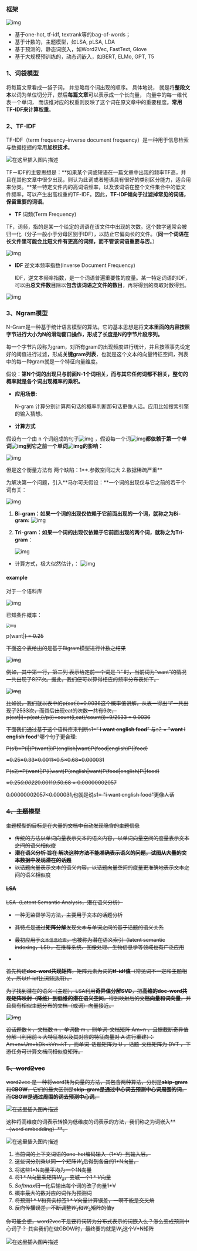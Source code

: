 ### 框架

![img](https://img-blog.csdnimg.cn/502305e869154d31802510257224cec8.png?x-oss-process=image/watermark,type_d3F5LXplbmhlaQ,shadow_50,text_Q1NETiBA5oSP5b-15Zue5aSN,size_20,color_FFFFFF,t_70,g_se,x_16)

- 基于one-hot, tf-idf, textrank等的bag-of-words；
-  基于计数的，主题模型，如LSA, pLSA, LDA
-  基于预测的，静态词嵌入，如Word2Vec, FastText, Glove
-  基于大规模预训练的，动态词嵌入，如BERT, ELMo, GPT, T5


### 1、词袋模型

将每篇文章看成一袋子词， 并忽略每个词出现的顺序。 具体地说， 就是将**整段文本**以词为单位切分开，然后**每篇文章**可以表示成一个长向量， 向量中的每一维代表一个单词， 而该维对应的权重则反映了这个词在原文章中的重要程度。**常用TF-IDF来计算权重**。



### 2、TF-IDF

TF-IDF（term frequency–inverse document frequency）是一种用于信息检索与数据挖掘的常用**加权技术**。

![在这里插入图片描述](https://img-blog.csdnimg.cn/20200430230735521.png?x-oss-process=image/watermark,type_ZmFuZ3poZW5naGVpdGk,shadow_10,text_aHR0cHM6Ly9ibG9nLmNzZG4ubmV0L3FxXzIxMjAxMjY3,size_16,color_FFFFFF,t_70#pic_center)

  TF－IDF的主要思想是：**如果某个词或短语在一篇文章中出现的频率TF高，并且在其他文章中很少出现，则认为此词或者短语具有很好的类别区分能力，适合用来分类。**某一特定文件内的高词语频率，以及该词语在整个文件集合中的低文件频率，可以产生出高权重的TF-IDF。因此，**TF-IDF倾向于过滤掉常见的词语，保留重要的词语**。

- **TF** 词频(Term Frequency)

TF，词频，指的是某一个给定的词语在该文件中出现的次数。这个数字通常会被归一化（分子一般小于分母区别于IDF），以防止它偏向长的文件。（**同一个词语在长文件里可能会比短文件有更高的词频，而不管该词语重要与否**。）



![img](https://img-blog.csdnimg.cn/3f4c100106b544729ca75f72f01a27c4.png)

- **IDF** 逆文本频率指数(Inverse Document Frequency)

  IDF，逆文本频率指数，是一个词语普遍重要性的度量。某一特定词语的IDF，可以由**总文件数目**除以**包含该词语之文件的数目**，再将得到的商取对数得到。

![img](https://img-blog.csdnimg.cn/7b6f02992bfa453ead0e398c1de6aa43.png?x-oss-process=image/watermark,type_ZHJvaWRzYW5zZmFsbGJhY2s,shadow_50,text_Q1NETiBA5oSP5b-15Zue5aSN,size_10,color_FFFFFF,t_70,g_se,x_16)

### 3、Ngram模型

N-Gram是一种基于统计语言模型的算法。它的基本思想是将**文本里面的内容按照字节进行大小为N的滑动窗口操作，形成了长度是N的字节片段序列。**

每一个字节片段称为gram，对所有gram的出现频度进行统计，并且按照事先设定好的阈值进行过滤，形成**关键gram列表**，也就是这个文本的向量特征空间，列表中的每一种gram就是一个特征向量维度。

假设：**第N个词的出现只与前面N-1个词相关，而与其它任何词都不相关，整句的概率就是各个词出现概率的乘积。**



- **应用场景:**

   N-gram 计算分别计算两句话的概率判断那句话更像人话。应用比如搜索引擎的输入猜想。

- **计算方式**

假设有一个由 n 个词组成的句子![img](https://img-blog.csdnimg.cn/02a65ca6f91846aa8573581641230fab.png) ，假设每一个词![img](https://img-blog.csdnimg.cn/4b6018b5699a4da09d04d5729ef51923.png)**都依赖于第一个单词![img](https://img-blog.csdnimg.cn/f4710533ae9d4be189c33b47d459cc9e.png)到它之前一个单词![img](https://img-blog.csdnimg.cn/e42218e895f94df3a0e2c7baec463d1f.png)的影响：**

![img](https://img-blog.csdnimg.cn/7e70a9ae1dfc4cc09fc287f4bbd4cc8a.png?x-oss-process=image/watermark,type_ZHJvaWRzYW5zZmFsbGJhY2s,shadow_50,text_Q1NETiBA5oSP5b-15Zue5aSN,size_20,color_FFFFFF,t_70,g_se,x_16)

  但是这个衡量方法有 两个缺陷：1**.参数空间过大 2.数据稀疏严重**

​     为解决第一个问题，引入**马尔可夫假设：**一个词的出现仅与它之前的若干个词有关：

![img](https://img-blog.csdnimg.cn/8f1a1c21f82749afb6a9633917e635c9.png?x-oss-process=image/watermark,type_ZHJvaWRzYW5zZmFsbGJhY2s,shadow_50,text_Q1NETiBA5oSP5b-15Zue5aSN,size_20,color_FFFFFF,t_70,g_se,x_16)

1. **Bi-gram：**如果一个词的出现仅依赖于它前面出现的一个词，就称之为**Bi-gram:**
    ![img](https://img-blog.csdnimg.cn/fe50e277f7194545a23ec3d455d00df0.png?x-oss-process=image/watermark,type_ZHJvaWRzYW5zZmFsbGJhY2s,shadow_50,text_Q1NETiBA5oSP5b-15Zue5aSN,size_20,color_FFFFFF,t_70,g_se,x_16)

2. **Tri-gram：**如果一个词的出现仅依赖于它前面出现的两个词，就称之为**Tri-gram**：

   ![img](https://img-blog.csdnimg.cn/f1597640285b447abd86b27bebcb11a2.png?x-oss-process=image/watermark,type_ZHJvaWRzYW5zZmFsbGJhY2s,shadow_50,text_Q1NETiBA5oSP5b-15Zue5aSN,size_20,color_FFFFFF,t_70,g_se,x_16)

- 计算方式，极大似然估计，：
   ![img](https://img-blog.csdnimg.cn/86f2e7884a7f40449e25e8e25feb1552.png?x-oss-process=image/watermark,type_ZHJvaWRzYW5zZmFsbGJhY2s,shadow_50,text_Q1NETiBA5oSP5b-15Zue5aSN,size_20,color_FFFFFF,t_70,g_se,x_16)

#### example

对于一个语料库

![img](https://pic1.zhimg.com/80/v2-43745e5526b6eb8341a896c8abe8c640_1440w.jpg)

已知条件概率：

<img src="https://pic1.zhimg.com/80/v2-a7c0d77143e0c997abd45e1535eaeb8c_1440w.jpg" alt="img" style="zoom:67%;" />

p(want|<s>) = 0.25

下面这个表给出的是基于Bigram模型进行计数之结果

![img](https://pic3.zhimg.com/80/v2-d9d0700496b79f4456776df80856f37a_1440w.jpg)

例如，其中第一行，第二列 表示给定前一个词是 “i” 时，当前词为“want”的情况一共出现了827次。据此，我们便可以算得相应的频率分布表如下。

![img](https://pic2.zhimg.com/80/v2-e53505cae4d3fa21d29f1ff2c267eb49_1440w.jpg)

比如说，我们就以表中的p(eat|i)=0.0036这个概率值讲解，从表一得出“i”一共出现了2533次，而其后出现eat的次数一共有9次，p(eat|i)=p(eat,i)/p(i)=count(i,eat)/count(i)=9/2533 = 0.0036

下面我们通过基于这个语料库来判断s1=“ **i want english food**” 与s2 = "**want i english food**"哪个句子更合理.



P(s1)=P(i|)P(want|i)P(english|want)P(food|english)P(|food)

=0.25×0.33×0.0011×0.5×0.68=0.000031

P(s2)=P(want|<s>)P(i|want)P(english|want)P(food|english)P(</s>|food)

=0.25*0.0022*0.0011*0.5*0.68 = 0.00000002057

0.00000002057<0.000031,也就是说s1= "i want english food"更像人话



### 4、主题模型

主题模型的目标是在大量的文档中自动发现隐含的主题信息

- 传统的方法以单词向量表示文本的语义内容，以单词向量空间的度量表示文本之间的语义相似度
- **潜在语义分析 旨在 解决这种方法不能准确表示语义的问题，试图从大量的文本数据中发现潜在的话题**
- 以话题向量表示文本的语义内容，以话题向量空间的度量更准确地表示文本之间的语义相似度 

#### LSA 

LSA（Latent Semantic Analysis，潜在语义分析）

- 一种无监督学习方法，主要用于文本的话题分析

- 其特点是通过**矩阵分解**发现文本与单词之间的基于话题的语义关系

- 最初应用于`文本信息检索`，也被称为潜在语义索引（latent semantic indexing，LSI），在推荐系统、图像处理、生物信息学等领域也有广泛应用



- 


首先构建**doc-word共现矩阵**，矩阵元素为词的**tf-idf值**（常见词不一定和主题相关，所以tf-idf比词频适用）。

为了找到潜在的语义（主题），LSA利用**奇异值分解SVD**，把**高维的doc-word共现矩阵映射（降维）到低维的潜在语义空间**，得到映射后的文**档向量和词向量**，并且具有相似主题分布的文档（或词）向量接近。

![img](https://pic4.zhimg.com/80/v2-2044c66c00dcec7fa7042e6cf8e30187_1440w.jpg)

设话题数 k ，文档数 n ，单词数 m ，则单词-文档矩阵 Am×n ，且据截断奇异值分解（利用前 k 大特征根以及其对应的特征向量对 A 进行重建）： Am×n≈Um×kDk×kVn×kT ，而单词-话题矩阵为 U ，话题-文档矩阵为 DVT ，下游任务可计算文档间相似度矩阵。



### 5、word2vec

word2vec 是一种将word转为向量的方法，其包含两种算法，分别是**skip-gram**和**CBOW**，它们的最大区别是**skip-gram是通过中心词去预测中心词周围的词**，而**CBOW是通过周围的词去预测中心词**。

![在这里插入图片描述](https://img-blog.csdnimg.cn/2021061621052939.png?x-oss-process=image/watermark,type_ZmFuZ3poZW5naGVpdGk,shadow_10,text_aHR0cHM6Ly9ibG9nLmNzZG4ubmV0L3ZpbmNlbnRfZHVhbg==,size_16,color_FFFFFF,t_70)

这种将高维度的词表示转换为低维度的词表示的方法，我们称之为词嵌入**（word embedding）**。



![在这里插入图片描述](https://img-blog.csdnimg.cn/20210616211646204.png?x-oss-process=image/watermark,type_ZmFuZ3poZW5naGVpdGk,shadow_10,text_aHR0cHM6Ly9ibG9nLmNzZG4ubmV0L3ZpbmNlbnRfZHVhbg==,size_16,color_FFFFFF,t_70)

1. 当前词的上下文词语的one-hot编码输入（1*V）到输入层。
2. 这些词分别乘以同一个矩阵$W_1$后得到各自的1*N向量，
3. 将这些1*N向量平均为一个1N向量
4. 将$1*N$向量乘矩阵$W_2$，变城一个$1*V$向量
5. $Softmax$归一化后输出每个词的改了向量1*V
6. 概率最大的数对应的词作为预测词
7. 将预测$1*V$和真实标签$1*V$向量计算误差，一啊不能是交叉熵
8. 反向传播误差，不断调整$W_1$和$W_2$矩阵的值y



你可能会想，word2vec不是要将词转为分布式表示的词嵌入么？怎么变成预测中心词了？
其实我们在做CBOW时，最终要的就是$W_1$这个V*N矩阵

![在这里插入图片描述](https://img-blog.csdnimg.cn/20210616215326828.png)
